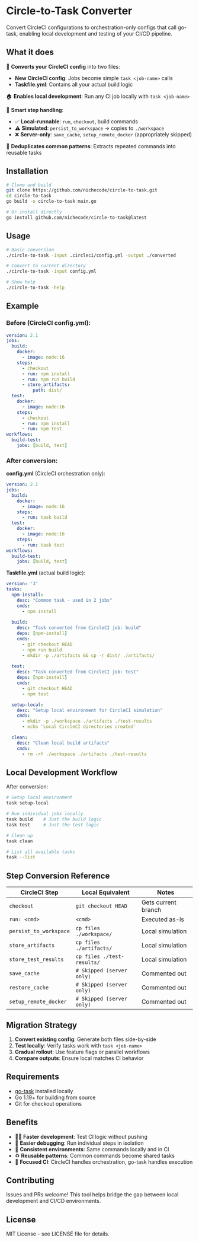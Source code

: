 # Circle-to-Task Converter

Convert CircleCI configurations to orchestration-only configs that call go-task, enabling local development and testing of your CI/CD pipeline.

## What it does

🔄 **Converts your CircleCI config** into two files:
- **New CircleCI config**: Jobs become simple `task <job-name>` calls
- **Taskfile.yml**: Contains all your actual build logic

🏠 **Enables local development**: Run any CI job locally with `task <job-name>`

🎯 **Smart step handling**:
- ✅ **Local-runnable**: `run`, `checkout`, build commands
- ⚠️ **Simulated**: `persist_to_workspace` → copies to `./workspace`  
- ❌ **Server-only**: `save_cache`, `setup_remote_docker` (appropriately skipped)

🔧 **Deduplicates common patterns**: Extracts repeated commands into reusable tasks

## Installation

```bash
# Clone and build
git clone https://github.com/nichecode/circle-to-task.git
cd circle-to-task
go build -o circle-to-task main.go

# Or install directly
go install github.com/nichecode/circle-to-task@latest
```

## Usage

```bash
# Basic conversion
./circle-to-task -input .circleci/config.yml -output ./converted

# Convert to current directory  
./circle-to-task -input config.yml

# Show help
./circle-to-task -help
```

## Example

### Before (CircleCI config.yml):
```yaml
version: 2.1
jobs:
  build:
    docker:
      - image: node:16
    steps:
      - checkout
      - run: npm install
      - run: npm run build
      - store_artifacts:
          path: dist/
  test:
    docker:
      - image: node:16  
    steps:
      - checkout
      - run: npm install
      - run: npm test
workflows:
  build-test:
    jobs: [build, test]
```

### After conversion:

**config.yml** (CircleCI orchestration only):
```yaml
version: 2.1
jobs:
  build:
    docker:
      - image: node:16
    steps:
      - run: task build
  test:
    docker:
      - image: node:16
    steps:
      - run: task test
workflows:
  build-test:
    jobs: [build, test]
```

**Taskfile.yml** (actual build logic):
```yaml
version: '3'
tasks:
  npm-install:
    desc: "Common task - used in 2 jobs"
    cmds:
      - npm install
  
  build:
    desc: "Task converted from CircleCI job: build"
    deps: [npm-install]
    cmds:
      - git checkout HEAD
      - npm run build
      - mkdir -p ./artifacts && cp -r dist/ ./artifacts/
  
  test:
    desc: "Task converted from CircleCI job: test"
    deps: [npm-install]
    cmds:
      - git checkout HEAD
      - npm test

  setup-local:
    desc: "Setup local environment for CircleCI simulation"
    cmds:
      - mkdir -p ./workspace ./artifacts ./test-results
      - echo 'Local CircleCI directories created'

  clean:
    desc: "Clean local build artifacts"
    cmds:
      - rm -rf ./workspace ./artifacts ./test-results
```

## Local Development Workflow

After conversion:

```bash
# Setup local environment
task setup-local

# Run individual jobs locally
task build    # Just the build logic
task test     # Just the test logic  

# Clean up
task clean

# List all available tasks
task --list
```

## Step Conversion Reference

| CircleCI Step | Local Equivalent | Notes |
|---------------|------------------|-------|
| `checkout` | `git checkout HEAD` | Gets current branch |
| `run: <cmd>` | `<cmd>` | Executed as-is |
| `persist_to_workspace` | `cp files ./workspace/` | Local simulation |
| `store_artifacts` | `cp files ./artifacts/` | Local simulation |
| `store_test_results` | `cp files ./test-results/` | Local simulation |
| `save_cache` | `# Skipped (server only)` | Commented out |
| `restore_cache` | `# Skipped (server only)` | Commented out |
| `setup_remote_docker` | `# Skipped (server only)` | Commented out |

## Migration Strategy

1. **Convert existing config**: Generate both files side-by-side
2. **Test locally**: Verify tasks work with `task <job-name>`
3. **Gradual rollout**: Use feature flags or parallel workflows
4. **Compare outputs**: Ensure local matches CI behavior

## Requirements

- [go-task](https://taskfile.dev/) installed locally
- Go 1.19+ for building from source
- Git for checkout operations

## Benefits

- 🏃‍♂️ **Faster development**: Test CI logic without pushing
- 🐛 **Easier debugging**: Run individual steps in isolation  
- 🔄 **Consistent environments**: Same commands locally and in CI
- ♻️ **Reusable patterns**: Common commands become shared tasks
- 🎯 **Focused CI**: CircleCI handles orchestration, go-task handles execution

## Contributing

Issues and PRs welcome! This tool helps bridge the gap between local development and CI/CD environments.

## License

MIT License - see LICENSE file for details.
